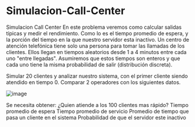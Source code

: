 # Simulacion-Call-Center
Simulacion Call Center
En este problema veremos como calcular salidas típicas y medir el rendimiento. Como lo es el tiempo promedio de espera, y la porción del tiempo en la que nuestro servidor esta inactivo.
Un centro de atención telefónica tiene solo una persona para tomar las llamadas de los clientes. Ellos llegan en tiempos aleatorios desde 1 a 4  minutos entre cada uno "entre llegadas". Asumiremos que estos tiempos son enteros y que cada uno tiene la misma probabilidad de salir (distribución discreta).

Simular 20 clientes y analizar nuestro sistema, con el primer cliente siendo atendido en tiempo 0.
Comparar 2 operadores con los siguientes datos.


![image](https://user-images.githubusercontent.com/76268040/202994523-dbae23dd-78a9-4ea6-9c5a-b1e626b9f1a5.png)

Se necesita obtener:
¿Quien atiende a los 100 clientes mas rápido?
Tiempo promedio de espera
Tiempo promedio de servicio
Promedio de tiempo que pasa un cliente en el sistema
Probabilidad de que el servidor este inactivo



